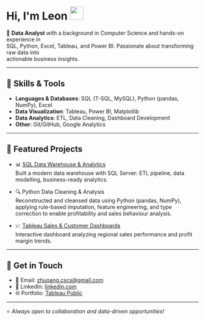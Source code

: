 # Hi, I'm Leon <img src="https://media.giphy.com/media/hvRJCLFzcasrR4ia7z/giphy.gif" width="35px">

🎯 **Data Analyst** with a background in Computer Science and hands-on experience in  
SQL, Python, Excel, Tableau, and Power BI. Passionate about transforming raw data into  
actionable business insights.

---

## 🔹 Skills & Tools

- **Languages & Databases**: SQL (T-SQL, MySQL), Python (pandas, NumPy), Excel  
- **Data Visualization**: Tableau, Power BI, Matplotlib  
- **Data Analytics**: ETL, Data Cleaning, Dashboard Development  
- **Other**: Git/GitHub, Google Analytics

---

## 🔹 Featured Projects

- 📊 [SQL Data Warehouse & Analytics](https://github.com/Zhuoang/sql-data-warehouse-analytics)  
  Built a modern data warehouse with SQL Server: ETL pipeline, data modelling, business-ready analytics.  

- 🔍 Python Data Cleaning & Analysis  
  Reconstructed and cleansed data using Python (pandas, NumPy), applying rule-based imputation, feature engineering, and type correction to enable profitability and sales behaviour analysis.

- 📈 [Tableau Sales & Customer Dashboards](https://public.tableau.com/views/SalesCustomerDashboards_17574461233940/SalesDashboard?:language=en-US&:sid=&:redirect=auth&:display_count=n&:origin=viz_share_link)  
  Interactive dashboard analyzing regional sales performance and profit margin trends.  

---

## 🔹 Get in Touch

- 📧 Email: [zhuoang.cscs@gmail.com](mailto:zhuoang.cscs@gmail.com)  
- 💼 LinkedIn: [linkedin.com](https://linkedin.com/in/zhuoang)  
- 🌐 Portfolio: [Tableau Public](https://public.tableau.com/app/profile/zhuoang/vizzes)

---

⭐️ *Always open to collaboration and data-driven opportunities!*
